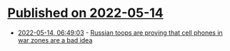 # [Published on 2022-05-14](index.md)

* [2022-05-14, 06:49:03](https://news.ycombinator.com/item?id=31375643) - [Russian toops are proving that cell phones in war zones are a bad idea](https://taskandpurpose.com/analysis/russia-ukraine-cell-phones-track-combat/)
